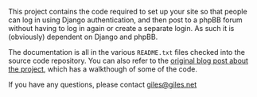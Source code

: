 This project contains the code required to set up your site so that people can log in using Django authentication, and then post to a phpBB forum without having to log in again or create a separate login.  As such it is (obviously) dependent on Django and phpBB.

The documentation is all in the various `README.txt` files checked into the source code repository.  You can also refer to the [original blog post about the project](http://www.gilesthomas.com/?p=63), which has a walkthough of some of the code.

If you have any questions, please contact giles@giles.net